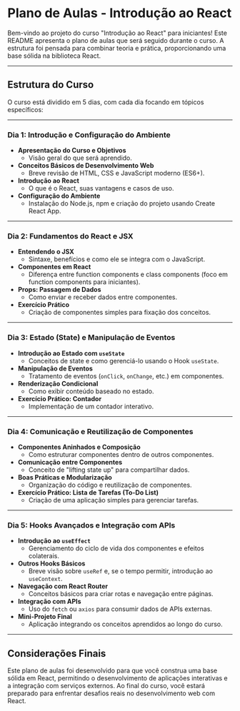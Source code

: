 # Plano de Aulas - Introdução ao React

Bem-vindo ao projeto do curso "Introdução ao React" para iniciantes! Este README apresenta o plano de aulas que será seguido durante o curso. A estrutura foi pensada para combinar teoria e prática, proporcionando uma base sólida na biblioteca React.

---

## Estrutura do Curso

O curso está dividido em 5 dias, com cada dia focando em tópicos específicos:

---

### Dia 1: Introdução e Configuração do Ambiente

- **Apresentação do Curso e Objetivos**
  - Visão geral do que será aprendido.
- **Conceitos Básicos de Desenvolvimento Web**
  - Breve revisão de HTML, CSS e JavaScript moderno (ES6+).
- **Introdução ao React**
  - O que é o React, suas vantagens e casos de uso.
- **Configuração do Ambiente**
  - Instalação do Node.js, npm e criação do projeto usando Create React App.

---

### Dia 2: Fundamentos do React e JSX

- **Entendendo o JSX**
  - Sintaxe, benefícios e como ele se integra com o JavaScript.
- **Componentes em React**
  - Diferença entre function components e class components (foco em function components para iniciantes).
- **Props: Passagem de Dados**
  - Como enviar e receber dados entre componentes.
- **Exercício Prático**
  - Criação de componentes simples para fixação dos conceitos.

---

### Dia 3: Estado (State) e Manipulação de Eventos

- **Introdução ao Estado com `useState`**
  - Conceitos de state e como gerenciá-lo usando o Hook `useState`.
- **Manipulação de Eventos**
  - Tratamento de eventos (`onClick`, `onChange`, etc.) em componentes.
- **Renderização Condicional**
  - Como exibir conteúdo baseado no estado.
- **Exercício Prático: Contador**
  - Implementação de um contador interativo.

---

### Dia 4: Comunicação e Reutilização de Componentes

- **Componentes Aninhados e Composição**
  - Como estruturar componentes dentro de outros componentes.
- **Comunicação entre Componentes**
  - Conceito de "lifting state up" para compartilhar dados.
- **Boas Práticas e Modularização**
  - Organização do código e reutilização de componentes.
- **Exercício Prático: Lista de Tarefas (To-Do List)**
  - Criação de uma aplicação simples para gerenciar tarefas.

---

### Dia 5: Hooks Avançados e Integração com APIs

- **Introdução ao `useEffect`**
  - Gerenciamento do ciclo de vida dos componentes e efeitos colaterais.
- **Outros Hooks Básicos**
  - Breve visão sobre `useRef` e, se o tempo permitir, introdução ao `useContext`.
- **Navegação com React Router**
  - Conceitos básicos para criar rotas e navegação entre páginas.
- **Integração com APIs**
  - Uso do `fetch` ou `axios` para consumir dados de APIs externas.
- **Mini-Projeto Final**
  - Aplicação integrando os conceitos aprendidos ao longo do curso.

---

## Considerações Finais

Este plano de aulas foi desenvolvido para que você construa uma base sólida em React, permitindo o desenvolvimento de aplicações interativas e a integração com serviços externos. Ao final do curso, você estará preparado para enfrentar desafios reais no desenvolvimento web com React.
